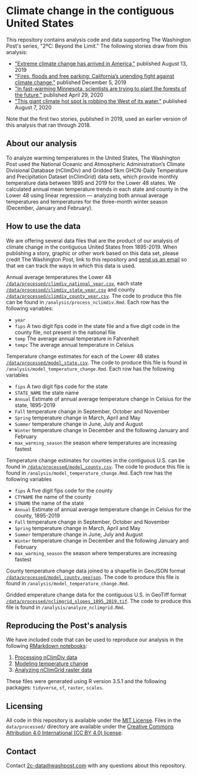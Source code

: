# Climate change in the contiguous United States

This repository contains analysis code and data supporting The Washington Post's series, "2ºC: Beyond the Limit." The following stories draw from this analysis:

- ["Extreme climate change has arrived in America,"](https://www.washingtonpost.com/graphics/2019/national/climate-environment/climate-change-america/) published August 13, 2019
- ["Fires, floods and free parking: California’s unending fight against climate change,"](https://www.washingtonpost.com/graphics/2019/national/climate-environment/climate-change-california/) published December 5, 2019
- ["In fast-warming Minnesota, scientists are trying to plant the forests of the future,"](https://www.washingtonpost.com/graphics/2020/climate-solutions/climate-change-minnesota/) published April 29, 2020
- ["This giant climate hot spot is robbing the West of its water,"](https://www.washingtonpost.com/graphics/2020/national/climate-environment/climate-change-colorado-utah-hot-spot/) published August 7, 2020

Note that the first two stories, published in 2019, used an earlier version of this analysis that ran through 2018.

## About our analysis

To analyze warming temperatures in the United States, The Washington Post used the National Oceanic and Atmospheric Administration’s Climate Divisional Database (nClimDiv) and Gridded 5km GHCN-Daily Temperature and Precipitation Dataset (nClimGrid) data sets, which provide monthly temperature data between 1895 and 2019 for the Lower 48 states. We calculated annual mean temperature trends in each state and county in the Lower 48 using linear regression — analyzing both annual average temperatures and temperatures for the three-month winter season (December, January and February). 

## How to use the data

We are offering several data files that are the product of our analysis of climate change in the contiguous United States from 1895-2019. When publishing a story, graphic or other work based on this data set, please credit The Washington Post, link to this repository and [send us an email](mailto:2c-data@washpost.com) so that we can track the ways in which this data is used.

Annual average temperatures the Lower 48 [`/data/processed/climdiv_national_year.csv`](https://github.com/WPMedia/data-climate-change-usa/raw/master/data/processed/climdiv_national_year.csv), each state [`/data/processed/climdiv_state_year.csv`](https://github.com/WPMedia/data-climate-change-usa/raw/master/data/processed/climdiv_state_year.csv) and county [`/data/processed/climdiv_county_year.csv`](https://raw.githubusercontent.com/WPMedia/data-climate-change-usa/master/data/processed/climdiv_county_year.csv?token=AANMHDCTPULTZ7L3ENA6EY27GYDNM). The code to produce this file can be found in `/analysis/process_nclimdiv.Rmd`. Each row has the following variables:

- `year`
- `fips` A two digit fips code in the state file and a five digit code in the county file, not present in the national file
- `temp` The average annual temperature in Fahrenheit
- `tempc` The average annual temperature in Celsius

Temperature change estimates for each of the Lower 48 states   [`/data/processed/model_state.csv`](https://github.com/washingtonpost/data-climate-change-usa/raw/main/data/processed/model_state.csv). The code to produce this file is found in `/analysis/model_temperature_change.Rmd`. Each row has the following variables

- `fips` A two digit fips code for the state
- `STATE_NAME` the state name
- `Annual` Estimate of annual average temperature change in Celsius for the state, 1895-2019
- `Fall` temperature change in September, October and November
- `Spring` temperature change in March, April and May
- `Summer` temperature change in June, July and August
- `Winter` temperature change in December and the following January and February
- `max_warming_season` the season where temperatures are increasing fastest

Temperature change estimates for counties in the contiguous U.S. can be found in [`/data/processed/model_county.csv`](https://github.com/washingtonpost/data-climate-change-usa/raw/main/data/processed/model_county.csv). The code to produce this file is found in `/analysis/model_temperature_change.Rmd`.  Each row has the following variables

- `fips` A five digit fips code for the county
- `CTYNAME` the name of the county
- `STNAME` the name of the state
- `Annual` Estimate of annual average temperature change in Celsius for the county, 1895-2019
- `Fall` temperature change in September, October and November
- `Spring` temperature change in March, April and May
- `Summer` temperature change in June, July and August
- `Winter` temperature change in December and the following January and February
- `max_warming_season` the season where temperatures are increasing fastest

County temperature change data joined to a shapefile in GeoJSON format [`/data/processed/model_county.geojson`](https://github.com/washingtonpost/data-climate-change-usa/raw/main/data/processed/model_county.geojson). The code to produce this file is found in `/analysis/model_temperature_change.Rmd`.

Gridded emperature change data for the contiguous U.S. in GeoTiff format [`/data/processed/nclimgrid_slopes_1895_2019.tif`](https://github.com/washingtonpost/data-climate-change-usa/raw/main/data/processed/nclimgrid_slopes_1895_2019.tif). The code to produce this file is found in `/analysis/analyze_nclimgrid.Rmd`.

## Reproducing the Post's analysis

We have included code that can be used to reproduce our analysis in the following [RMarkdown notebooks](https://rmarkdown.rstudio.com/):

1. [Processing nClimDiv data](https://wpmedia.github.io/data-climate-change-usa/analysis/process_nclimdiv.html)
2. [Modeling temperature change](https://wpmedia.github.io/data-climate-change-usa/analysis/model_temperature_change.html)
3. [Analyzing nClimGrid raster data](https://wpmedia.github.io/data-climate-change-usa/analysis/analyze_nclimgrid.html)

These files were generated using R version 3.5.1 and the following packages: `tidyverse`, `sf`, `raster`, `scales`.

## Licensing

All code in this repository is available under the [MIT License](https://opensource.org/licenses/MIT). Files in the `data/processed/` directory are available under the [Creative Commons Attribution 4.0 International (CC BY 4.0) license](https://creativecommons.org/licenses/by/4.0/).

## Contact

Contact 2c-data@washpost.com with any questions about this repository.
